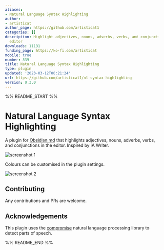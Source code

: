 ```yaml
---
aliases:
- Natural Language Syntax Highlighting
author:
- artisticat
author_page: https://github.com/artisticat1
categories: []
description: Highlight adjectives, nouns, adverbs, verbs, and conjunctions in the
  editor
downloads: 11131
funding_page: https://ko-fi.com/artisticat
mobile: true
number: 839
title: Natural Language Syntax Highlighting
type: plugin
updated: '2023-03-12T00:21:24'
url: https://github.com/artisticat1/nl-syntax-highlighting
version: 0.3.0
---
```


%% README_START %%

# Natural Language Syntax Highlighting

A plugin for [Obsidian.md](https://obsidian.md/) that highlights adjectives, nouns, adverbs, verbs, and conjunctions in the editor. Inspired by iA Writer.

![screenshot 1](https://raw.githubusercontent.com/artisticat1/nl-syntax-highlighting/HEAD/img/screenshot_1.png)

Colours can be customised in the plugin settings.

![screenshot 2](https://raw.githubusercontent.com/artisticat1/nl-syntax-highlighting/HEAD/img/screenshot_2.png)

## Contributing

Any contributions and PRs are welcome.

## Acknowledgements

This plugin uses the [compromise](https://github.com/spencermountain/compromise) natural language processing library to detect parts of speech.


%% README_END %%